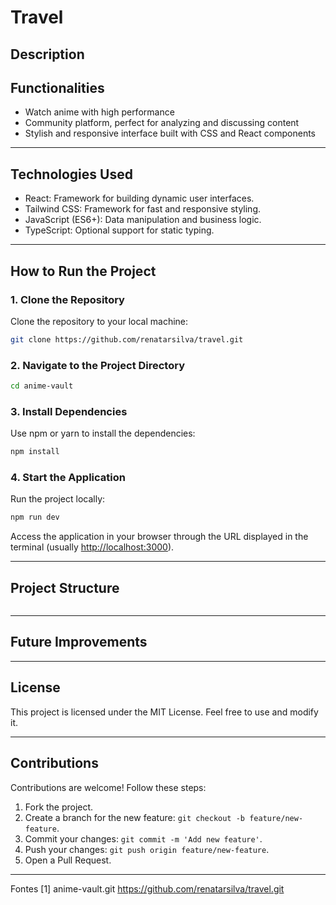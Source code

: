# Travel

## Description

## Functionalities

- Watch anime with high performance
- Community platform, perfect for analyzing and discussing content
- Stylish and responsive interface built with CSS and React components

---

## Technologies Used

- React: Framework for building dynamic user interfaces.
- Tailwind CSS: Framework for fast and responsive styling.
- JavaScript (ES6+): Data manipulation and business logic.
- TypeScript: Optional support for static typing.

---

## How to Run the Project

### 1. Clone the Repository

Clone the repository to your local machine:

```bash
git clone https://github.com/renatarsilva/travel.git
```

### 2. Navigate to the Project Directory

```bash
cd anime-vault
```

### 3. Install Dependencies

Use npm or yarn to install the dependencies:

```bash
npm install
```

### 4. Start the Application

Run the project locally:

```bash
npm run dev
```

Access the application in your browser through the URL displayed in the terminal (usually [http://localhost:3000](http://localhost:3000)).

---

## Project Structure

```

```

---

## Future Improvements

---

## License

This project is licensed under the MIT License. Feel free to use and modify it.

---

## Contributions

Contributions are welcome! Follow these steps:

1. Fork the project.
2. Create a branch for the new feature: `git checkout -b feature/new-feature`.
3. Commit your changes: `git commit -m 'Add new feature'`.
4. Push your changes: `git push origin feature/new-feature`.
5. Open a Pull Request.

---

Fontes
[1] anime-vault.git https://github.com/renatarsilva/travel.git
